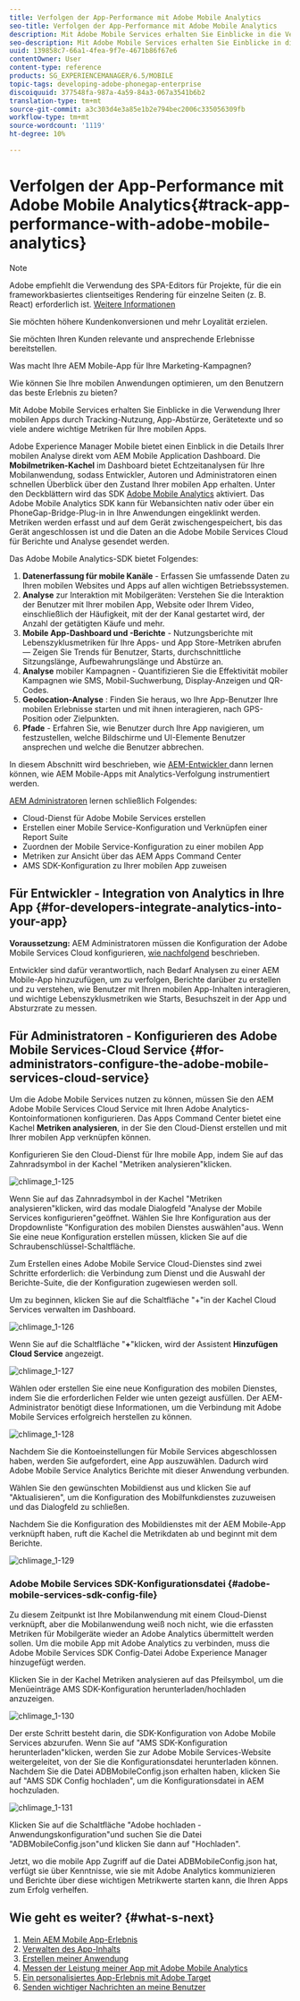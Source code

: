 ```yaml
---
title: Verfolgen der App-Performance mit Adobe Mobile Analytics
seo-title: Verfolgen der App-Performance mit Adobe Mobile Analytics
description: Mit Adobe Mobile Services erhalten Sie Einblicke in die Verwendung Ihrer mobilen Apps durch Tracking-Nutzung, App-Abstürze, Gerätetexte und so viele andere wichtige Metriken für Ihre mobilen Apps. Auf dieser Seite erfahren Sie mehr.
seo-description: Mit Adobe Mobile Services erhalten Sie Einblicke in die Verwendung Ihrer mobilen Apps durch Tracking-Nutzung, App-Abstürze, Gerätetexte und so viele andere wichtige Metriken für Ihre mobilen Apps. Auf dieser Seite erfahren Sie mehr.
uuid: 139858c7-66a1-4fea-9f7e-4671b86f67e6
contentOwner: User
content-type: reference
products: SG_EXPERIENCEMANAGER/6.5/MOBILE
topic-tags: developing-adobe-phonegap-enterprise
discoiquuid: 377548fa-987a-4a59-84a3-067a3541b6b2
translation-type: tm+mt
source-git-commit: a3c303d4e3a85e1b2e794bec2006c335056309fb
workflow-type: tm+mt
source-wordcount: '1119'
ht-degree: 10%

---
```



# Verfolgen der App-Performance mit Adobe Mobile Analytics{#track-app-performance-with-adobe-mobile-analytics}

>[!NOTE]
>
>Adobe empfiehlt die Verwendung des SPA-Editors für Projekte, für die ein frameworkbasiertes clientseitiges Rendering für einzelne Seiten (z. B. React) erforderlich ist. [Weitere Informationen](/help/sites-developing/spa-overview.md)

Sie möchten höhere Kundenkonversionen und mehr Loyalität erzielen.

Sie möchten Ihren Kunden relevante und ansprechende Erlebnisse bereitstellen.

Was macht Ihre AEM Mobile-App für Ihre Marketing-Kampagnen?

Wie können Sie Ihre mobilen Anwendungen optimieren, um den Benutzern das beste Erlebnis zu bieten?

Mit Adobe Mobile Services erhalten Sie Einblicke in die Verwendung Ihrer mobilen Apps durch Tracking-Nutzung, App-Abstürze, Gerätetexte und so viele andere wichtige Metriken für Ihre mobilen Apps.

Adobe Experience Manager Mobile bietet einen Einblick in die Details Ihrer mobilen Analyse direkt vom AEM Mobile Application Dashboard. Die **Mobilmetriken-Kachel** im Dashboard bietet Echtzeitanalysen für Ihre Mobilanwendung, sodass Entwickler, Autoren und Administratoren einen schnellen Überblick über den Zustand Ihrer mobilen App erhalten. Unter den Deckblättern wird das SDK [Adobe Mobile Analytics](https://www.adobe.com/ca/solutions/digital-analytics/mobile-web-apps-analytics.html) aktiviert. Das Adobe Mobile Analytics SDK kann für Webansichten nativ oder über ein PhoneGap-Bridge-Plug-in in Ihre Anwendungen eingeklinkt werden. Metriken werden erfasst und auf dem Gerät zwischengespeichert, bis das Gerät angeschlossen ist und die Daten an die Adobe Mobile Services Cloud für Berichte und Analyse gesendet werden.

Das Adobe Mobile Analytics-SDK bietet Folgendes:

1. **Datenerfassung für mobile Kanäle** - Erfassen Sie umfassende Daten zu Ihren mobilen Websites und Apps auf allen wichtigen Betriebssystemen.
1. **Analyse**  zur Interaktion mit Mobilgeräten: Verstehen Sie die Interaktion der Benutzer mit Ihrer mobilen App, Website oder Ihrem Video, einschließlich der Häufigkeit, mit der der Kanal gestartet wird, der Anzahl der getätigten Käufe und mehr.
1. **Mobile App-Dashboard und -Berichte**  - Nutzungsberichte mit Lebenszyklusmetriken für Ihre Apps- und App Store-Metriken abrufen — Zeigen Sie Trends für Benutzer, Starts, durchschnittliche Sitzungslänge, Aufbewahrungslänge und Abstürze an.
1. **Analyse**  mobiler Kampagnen - Quantifizieren Sie die Effektivität mobiler Kampagnen wie SMS, Mobil-Suchwerbung, Display-Anzeigen und QR-Codes.
1. **Geolocation-Analyse** : Finden Sie heraus, wo Ihre App-Benutzer Ihre mobilen Erlebnisse starten und mit ihnen interagieren, nach GPS-Position oder Zielpunkten.
1. **Pfade**  - Erfahren Sie, wie Benutzer durch Ihre App navigieren, um festzustellen, welche Bildschirme und UI-Elemente Benutzer ansprechen und welche die Benutzer abbrechen.

In diesem Abschnitt wird beschrieben, wie [AEM-Entwickler ](#developers) dann lernen können, wie AEM Mobile-Apps mit Analytics-Verfolgung instrumentiert werden.

[AEM Administratoren](#administrators) lernen schließlich Folgendes:

* Cloud-Dienst für Adobe Mobile Services erstellen
* Erstellen einer Mobile Service-Konfiguration und Verknüpfen einer Report Suite
* Zuordnen der Mobile Service-Konfiguration zu einer mobilen App
* Metriken zur Ansicht über das AEM Apps Command Center
* AMS SDK-Konfiguration zu Ihrer mobilen App zuweisen

## Für Entwickler - Integration von Analytics in Ihre App {#for-developers-integrate-analytics-into-your-app}

**Voraussetzung:** AEM Administratoren müssen die Konfiguration der Adobe Mobile Services Cloud konfigurieren,  [wie nachfolgend](#amscloudserviceconfig) beschrieben.

Entwickler sind dafür verantwortlich, nach Bedarf Analysen zu einer AEM Mobile-App hinzuzufügen, um zu verfolgen, Berichte darüber zu erstellen und zu verstehen, wie Benutzer mit Ihren mobilen App-Inhalten interagieren, und wichtige Lebenszyklusmetriken wie Starts, Besuchszeit in der App und Absturzrate zu messen.[](/help/mobile/phonegap-add-analytics-to-apps.md)

## Für Administratoren - Konfigurieren des Adobe Mobile Services-Cloud Service {#for-administrators-configure-the-adobe-mobile-services-cloud-service}

Um die Adobe Mobile Services nutzen zu können, müssen Sie den AEM Adobe Mobile Services Cloud Service mit Ihren Adobe Analytics-Kontoinformationen konfigurieren. Das Apps Command Center bietet eine Kachel **Metriken analysieren**, in der Sie den Cloud-Dienst erstellen und mit Ihrer mobilen App verknüpfen können.

Konfigurieren Sie den Cloud-Dienst für Ihre mobile App, indem Sie auf das Zahnradsymbol in der Kachel &quot;Metriken analysieren&quot;klicken.

![chlimage_1-125](assets/chlimage_1-125.png)

Wenn Sie auf das Zahnradsymbol in der Kachel &quot;Metriken analysieren&quot;klicken, wird das modale Dialogfeld &quot;Analyse der Mobile Services konfigurieren&quot;geöffnet. Wählen Sie Ihre Konfiguration aus der Dropdownliste &quot;Konfiguration des mobilen Dienstes auswählen&quot;aus. Wenn Sie eine neue Konfiguration erstellen müssen, klicken Sie auf die Schraubenschlüssel-Schaltfläche.

Zum Erstellen eines Adobe Mobile Service Cloud-Dienstes sind zwei Schritte erforderlich: die Verbindung zum Dienst und die Auswahl der Berichte-Suite, die der Konfiguration zugewiesen werden soll.

Um zu beginnen, klicken Sie auf die Schaltfläche &quot;+&quot;in der Kachel Cloud Services verwalten im Dashboard.

![chlimage_1-126](assets/chlimage_1-126.png)

Wenn Sie auf die Schaltfläche &quot;**+**&quot;klicken, wird der Assistent **Hinzufügen Cloud Service** angezeigt.

![chlimage_1-127](assets/chlimage_1-127.png)

Wählen oder erstellen Sie eine neue Konfiguration des mobilen Dienstes, indem Sie die erforderlichen Felder wie unten gezeigt ausfüllen. Der AEM-Administrator benötigt diese Informationen, um die Verbindung mit Adobe Mobile Services erfolgreich herstellen zu können.

![chlimage_1-128](assets/chlimage_1-128.png)

Nachdem Sie die Kontoeinstellungen für Mobile Services abgeschlossen haben, werden Sie aufgefordert, eine App auszuwählen. Dadurch wird Adobe Mobile Service Analytics Berichte mit dieser Anwendung verbunden.

Wählen Sie den gewünschten Mobildienst aus und klicken Sie auf &quot;Aktualisieren&quot;, um die Konfiguration des Mobilfunkdienstes zuzuweisen und das Dialogfeld zu schließen.

Nachdem Sie die Konfiguration des Mobildienstes mit der AEM Mobile-App verknüpft haben, ruft die Kachel die Metrikdaten ab und beginnt mit dem Berichte.

![chlimage_1-129](assets/chlimage_1-129.png)

### Adobe Mobile Services SDK-Konfigurationsdatei {#adobe-mobile-services-sdk-config-file}

Zu diesem Zeitpunkt ist Ihre Mobilanwendung mit einem Cloud-Dienst verknüpft, aber die Mobilanwendung weiß noch nicht, wie die erfassten Metriken für Mobilgeräte wieder an Adobe Analytics übermittelt werden sollen. Um die mobile App mit Adobe Analytics zu verbinden, muss die Adobe Mobile Services SDK Config-Datei Adobe Experience Manager hinzugefügt werden.

Klicken Sie in der Kachel Metriken analysieren auf das Pfeilsymbol, um die Menüeinträge AMS SDK-Konfiguration herunterladen/hochladen anzuzeigen.

![chlimage_1-130](assets/chlimage_1-130.png)

Der erste Schritt besteht darin, die SDK-Konfiguration von Adobe Mobile Services abzurufen. Wenn Sie auf &quot;AMS SDK-Konfiguration herunterladen&quot;klicken, werden Sie zur Adobe Mobile Services-Website weitergeleitet, von der Sie die Konfigurationsdatei herunterladen können. Nachdem Sie die Datei ADBMobileConfig.json erhalten haben, klicken Sie auf &quot;AMS SDK Config hochladen&quot;, um die Konfigurationsdatei in AEM hochzuladen.

![chlimage_1-131](assets/chlimage_1-131.png)

Klicken Sie auf die Schaltfläche &quot;Adobe hochladen - Anwendungskonfiguration&quot;und suchen Sie die Datei &quot;ADBMobileConfig.json&quot;und klicken Sie dann auf &quot;Hochladen&quot;.

Jetzt, wo die mobile App Zugriff auf die Datei ADBMobileConfig.json hat, verfügt sie über Kenntnisse, wie sie mit Adobe Analytics kommunizieren und Berichte über diese wichtigen Metrikwerte starten kann, die Ihren Apps zum Erfolg verhelfen.

## Wie geht es weiter? {#what-s-next}

1. [Mein AEM Mobile App-Erlebnis](/help/mobile/starting-aem-phonegap-app.md) 
1. [Verwalten des App-Inhalts](/help/mobile/phonegap-manage-app-content.md) 
1. [Erstellen meiner Anwendung](/help/mobile/building-app-mobile-phonegap.md) 
1. [Messen der Leistung meiner App mit Adobe Mobile Analytics](/help/mobile/phonegap-intro-to-app-analytics.md) 
1. [Ein personalisiertes App-Erlebnis mit Adobe Target](/help/mobile/phonegap-aem-mobile-content-personalization.md) 
1. [Senden wichtiger Nachrichten an meine Benutzer](/help/mobile/phonegap-push-notifications.md) 